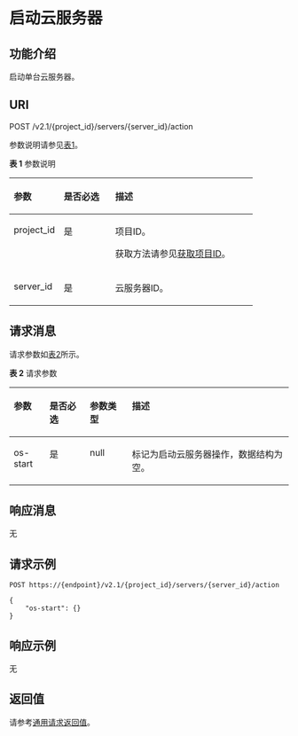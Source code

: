 # 启动云服务器<a name="ZH-CN_TOPIC_0020212648"></a>

## 功能介绍<a name="section5894231"></a>

启动单台云服务器。

## URI<a name="section53048087"></a>

POST /v2.1/\{project\_id\}/servers/\{server\_id\}/action

参数说明请参见[表1](#table48630964)。

**表 1**  参数说明

<a name="table48630964"></a>
<table><thead align="left"><tr id="row59481773"><th class="cellrowborder" valign="top" width="20.549999999999997%" id="mcps1.2.4.1.1"><p id="p5187119"><a name="p5187119"></a><a name="p5187119"></a>参数</p>
</th>
<th class="cellrowborder" valign="top" width="21.12%" id="mcps1.2.4.1.2"><p id="p17503500"><a name="p17503500"></a><a name="p17503500"></a>是否必选</p>
</th>
<th class="cellrowborder" valign="top" width="58.330000000000005%" id="mcps1.2.4.1.3"><p id="p8497414"><a name="p8497414"></a><a name="p8497414"></a>描述</p>
</th>
</tr>
</thead>
<tbody><tr id="row2533231"><td class="cellrowborder" valign="top" width="20.549999999999997%" headers="mcps1.2.4.1.1 "><p id="p3865173"><a name="p3865173"></a><a name="p3865173"></a>project_id</p>
</td>
<td class="cellrowborder" valign="top" width="21.12%" headers="mcps1.2.4.1.2 "><p id="p44643603"><a name="p44643603"></a><a name="p44643603"></a>是</p>
</td>
<td class="cellrowborder" valign="top" width="58.330000000000005%" headers="mcps1.2.4.1.3 "><p id="p37593705"><a name="p37593705"></a><a name="p37593705"></a>项目ID。</p>
<p id="p1180512217438"><a name="p1180512217438"></a><a name="p1180512217438"></a>获取方法请参见<a href="获取项目ID.md">获取项目ID</a>。</p>
</td>
</tr>
<tr id="row64497130"><td class="cellrowborder" valign="top" width="20.549999999999997%" headers="mcps1.2.4.1.1 "><p id="p56885004"><a name="p56885004"></a><a name="p56885004"></a>server_id</p>
</td>
<td class="cellrowborder" valign="top" width="21.12%" headers="mcps1.2.4.1.2 "><p id="p44282627"><a name="p44282627"></a><a name="p44282627"></a>是</p>
</td>
<td class="cellrowborder" valign="top" width="58.330000000000005%" headers="mcps1.2.4.1.3 "><p id="p30123063"><a name="p30123063"></a><a name="p30123063"></a><span id="text695391354512"><a name="text695391354512"></a><a name="text695391354512"></a>云服务器</span>ID。</p>
</td>
</tr>
</tbody>
</table>

## 请求消息<a name="section7670737"></a>

请求参数如[表2](#table48180537)所示。

**表 2**  请求参数

<a name="table48180537"></a>
<table><thead align="left"><tr id="row15499871"><th class="cellrowborder" valign="top" width="12.780000000000003%" id="mcps1.2.5.1.1"><p id="p47530006"><a name="p47530006"></a><a name="p47530006"></a>参数</p>
</th>
<th class="cellrowborder" valign="top" width="14.470000000000002%" id="mcps1.2.5.1.2"><p id="p24725298"><a name="p24725298"></a><a name="p24725298"></a>是否必选</p>
</th>
<th class="cellrowborder" valign="top" width="15.040000000000003%" id="mcps1.2.5.1.3"><p id="p56592155"><a name="p56592155"></a><a name="p56592155"></a>参数类型</p>
</th>
<th class="cellrowborder" valign="top" width="57.71000000000001%" id="mcps1.2.5.1.4"><p id="p20561848"><a name="p20561848"></a><a name="p20561848"></a>描述</p>
</th>
</tr>
</thead>
<tbody><tr id="row54897010"><td class="cellrowborder" valign="top" width="12.780000000000003%" headers="mcps1.2.5.1.1 "><p id="p17472816"><a name="p17472816"></a><a name="p17472816"></a>os-start</p>
</td>
<td class="cellrowborder" valign="top" width="14.470000000000002%" headers="mcps1.2.5.1.2 "><p id="p6011995"><a name="p6011995"></a><a name="p6011995"></a>是</p>
</td>
<td class="cellrowborder" valign="top" width="15.040000000000003%" headers="mcps1.2.5.1.3 "><p id="p17209562"><a name="p17209562"></a><a name="p17209562"></a>null</p>
</td>
<td class="cellrowborder" valign="top" width="57.71000000000001%" headers="mcps1.2.5.1.4 "><p id="p63522246"><a name="p63522246"></a><a name="p63522246"></a>标记为启动<span id="text1612212153458"><a name="text1612212153458"></a><a name="text1612212153458"></a>云服务器</span>操作，数据结构为空。</p>
</td>
</tr>
</tbody>
</table>

## 响应消息<a name="section1927776"></a>

无

## 请求示例<a name="section050015816355"></a>

```
POST https://{endpoint}/v2.1/{project_id}/servers/{server_id}/action
```

```
{
    "os-start": {}
}
```

## 响应示例<a name="section74690516211"></a>

无

## 返回值<a name="section17349988"></a>

请参考[通用请求返回值](通用请求返回值.md)。

